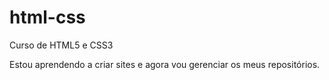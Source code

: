 # html-css
 Curso de HTML5 e CSS3

Estou aprendendo a criar sites e agora vou gerenciar os meus repositórios.